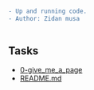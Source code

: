 ```diff

- Up and running code.
- Author: Zidan musa
 
```
## Tasks
* [0-give_me_a_page](0-give_me_a_page)
* [README.md](README.md)
